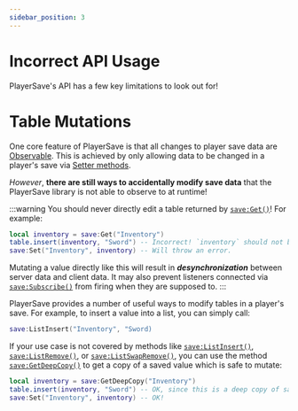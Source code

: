 ```yaml
---
sidebar_position: 3
---
```

# Incorrect API Usage

PlayerSave's API has a few key limitations to look out for!

# Table Mutations

One core feature of PlayerSave is that all changes to player save data are [Observable](../api/Save#Subscribe). This is achieved by only allowing data to be changed in a player's save via [Setter methods](../api/Save#Set).

*However*, **there are still ways to accidentally modify save data** that the PlayerSave library is not able to observe to at runtime!

:::warning
You should never directly edit a table returned by [`save:Get()`](../api/Save#Get)! For example:

```lua
local inventory = save:Get("Inventory")
table.insert(inventory, "Sword") -- Incorrect! `inventory` should not be mutated
save:Set("Inventory", inventory) -- Will throw an error.
```

Mutating a value directly like this will result in ***desynchronization*** between server data and client data. It may also prevent listeners connected via [`save:Subscribe()`](../api/Save#Subscribe) from firing when they are supposed to.
:::

PlayerSave provides a number of useful ways to modify tables in a player's save.
For example, to insert a value into a list, you can simply call:
```lua
save:ListInsert("Inventory", "Sword)
```

If your use case is not covered by methods like [`save:ListInsert()`](../api/Save#ListInsert), [`save:ListRemove()`](../api/Save#ListRemove), or [`save:ListSwapRemove()`](../api/Save#ListSwapRemove), you can use the method [`save:GetDeepCopy()`](../api/Save#GetDeepCopy) to get a copy of a saved value which is safe to mutate:
```lua
local inventory = save:GetDeepCopy("Inventory")
table.insert(inventory, "Sword") -- OK, since this is a deep copy of save data!
save:Set("Inventory", inventory) -- OK!
```